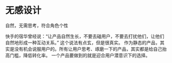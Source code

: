 # 无感设计

自然，无需思考，符合角色个性

快手的宿华曾经说：“让产品自然生长，不要去碰用户，不要去打扰他们，让他们自然地形成一种互动关系。”
这个说法有点玄，但是很真实。
作为静态的产品，其实是没有机会说服用户的。所有让用户思考、琢磨一下的产品，其实都是给自己抬高门槛，降低转化率。
一个产品要做到的就是迎合用户潜意识下的选择。